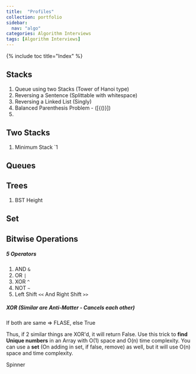 ```yaml
---
title:  "Profiles"
collection: portfolio
sidebar:
  nav: "algo"
categories: Algorithm Interviews
tags: [Algorithm Interviews]
---
```



{% include toc title="Index" %}

## <i class="fa fa-stack-overflow"></i> Stacks

 1. Queue using two Stacks (Tower of Hanoi type)
 2. Reversing a Sentence (Splittable with whitespace)
 3. Reversing a Linked List (Singly)
 4. Balanced Parenthesis Problem - ([{()}])
 5.

## <i class="fa fa-stack-overflow"></i> Two Stacks

 1. Minimum Stack `1

## <i class="fa fa-bars fa-rotate-90"></i> Queues

## <i class="fa fa-tree"></i> Trees

 1. BST Height

## <i class="fa fa-tree"></i> Set

## Bitwise Operations

##### 5 Operators

 1. AND `&`
 2. OR `|`
 3. XOR `^`
 4. NOT `~`
 5. Left Shift `<<` And Right Shift `>>`


##### XOR (Similar are Anti-Matter - Cancels each other)

If both are same => FLASE, else True

Thus, if 2 similar things are XOR'd, it will return False. Use this trick to **find Unique numbers** in an Array with O(1) space and O(n) time complexity. You can use a **set** (On adding in set, if false, remove) as well, but it will use O(n) space and time complexity.




<i class="icon-spinner icon-spin icon-large"></i> Spinner
